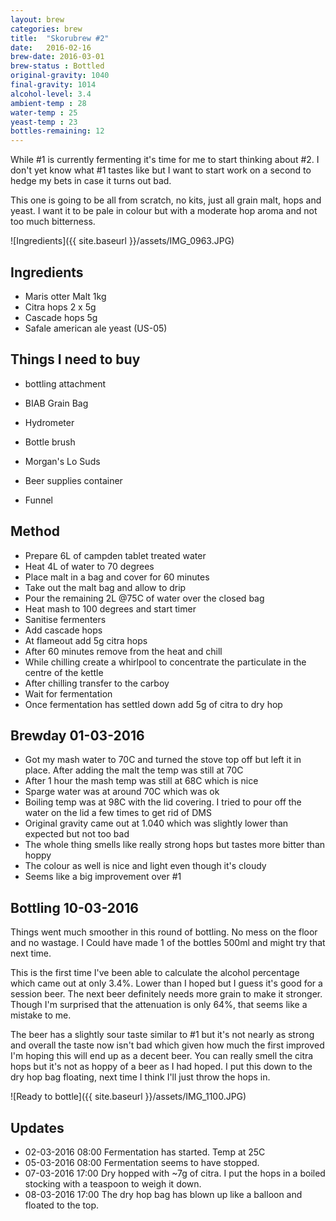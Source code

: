 ```yaml
---
layout: brew
categories: brew
title:  "Skorubrew #2"
date:   2016-02-16
brew-date: 2016-03-01
brew-status : Bottled
original-gravity: 1040
final-gravity: 1014
alcohol-level: 3.4
ambient-temp : 28
water-temp : 25
yeast-temp : 23
bottles-remaining: 12
---
```


While #1 is currently fermenting it's time for me to start thinking about #2. I don't yet know what #1 tastes like but I want to start work on a second to hedge my bets in case it turns out bad.

This one is going to be all from scratch, no kits, just all grain malt, hops and yeast. I want it to be pale in colour but with a moderate hop aroma and not too much bitterness.

![Ingredients]({{ site.baseurl }}/assets/IMG_0963.JPG)

Ingredients
-----

* Maris otter Malt 1kg
* Citra hops 2 x 5g
* Cascade hops 5g
* Safale american ale yeast (US-05)

Things I need to buy
-----

* bottling attachment
* BIAB Grain Bag
* Hydrometer
* Bottle brush
* Morgan's Lo Suds

* Beer supplies container
* Funnel

Method
-------

* Prepare 6L of campden tablet treated water
* Heat 4L of water to 70 degrees
* Place malt in a bag and cover for 60 minutes
* Take out the malt bag and allow to drip
* Pour the remaining 2L @75C of water over the closed bag
* Heat mash to 100 degrees and start timer
* Sanitise fermenters
* Add cascade hops
* At flameout add 5g citra hops
* After 60 minutes remove from the heat and chill
* While chilling create a whirlpool to concentrate the particulate in the centre of the kettle
* After chilling transfer to the carboy
* Wait for fermentation
* Once fermentation has settled down add 5g of citra to dry hop

Brewday 01-03-2016
--------

* Got my mash water to 70C and turned the stove top off but left it in place. After adding the malt the temp was still at 70C
* After 1 hour the mash temp was still at 68C which is nice
* Sparge water was at around 70C which was ok
* Boiling temp was at 98C with the lid covering. I tried to pour off the water on the lid a few times to get rid of DMS
* Original gravity came out at 1.040 which was slightly lower than expected but not too bad
* The whole thing smells like really strong hops but tastes more bitter than hoppy
* The colour as well is nice and light even though it's cloudy
* Seems like a big improvement over #1

Bottling 10-03-2016
-------------------

Things went much smoother in this round of bottling. No mess on the floor and no wastage. I Could have made 1 of the bottles 500ml and might try that next time.

This is the first time I've been able to calculate the alcohol percentage which came out at only 3.4%. Lower than I hoped but I guess it's good for a session beer. The next beer definitely needs more grain to make it stronger. Though I'm surprised that the attenuation is only 64%, that seems like a mistake to me.

The beer has a slightly sour taste similar to #1 but it's not nearly as strong and overall the taste now isn't bad which given how much the first improved I'm hoping this will end up as a decent beer. You can really smell the citra hops but it's not as hoppy of a beer as I had hoped. I put this down to the dry hop bag floating, next time I think I'll just throw the hops in.

![Ready to bottle]({{ site.baseurl }}/assets/IMG_1100.JPG)

Updates
-------

* 02-03-2016 08:00 Fermentation has started. Temp at 25C
* 05-03-2016 08:00 Fermentation seems to have stopped.
* 07-03-2016 17:00 Dry hopped with ~7g of citra. I put the hops in a boiled stocking with a teaspoon to weigh it down.
* 08-03-2016 17:00 The dry hop bag has blown up like a balloon and floated to the top.

